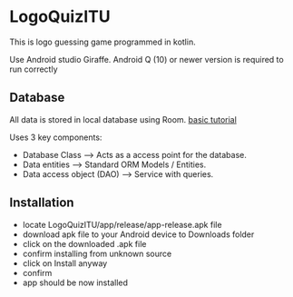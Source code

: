 # LogoQuizITU
This is logo guessing game programmed in kotlin.

Use Android studio Giraffe. Android Q (10) or newer version is required to run correctly 

## Database
All data is stored in local database using Room. 
<a href="https://developer.android.com/training/data-storage/room">basic tutorial</a>

Uses 3 key components:
* Database Class --> Acts as a access point for the database.
* Data entities --> Standard ORM Models / Entities.
* Data access object (DAO) --> Service with queries.


## Installation

* locate LogoQuizITU/app/release/app-release.apk file
* download apk file to your Android device to Downloads folder
* click on the downloaded .apk file
* confirm installing from unknown source
* click on Install anyway
* confirm
* app should be now installed